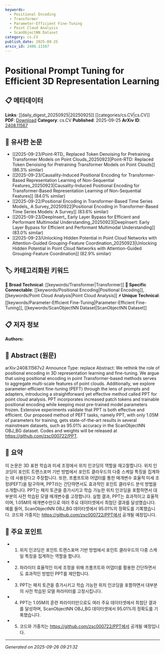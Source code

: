 ```yaml
---
keywords:
  - Positional Encoding
  - Transformer
  - Parameter-Efficient Fine-Tuning
  - Point Cloud Analysis
  - ScanObjectNN Dataset
category: cs.CV
publish_date: 2025-09-25
arxiv_id: 2408.11567
---
```


<!-- KEYWORD_LINKING_METADATA:
{
  "processed_timestamp": "2025-09-26T09:21:32.488465",
  "vocabulary_version": "1.0",
  "selected_keywords": [
    "Positional Encoding",
    "Transformer",
    "Parameter-Efficient Fine-Tuning",
    "Point Cloud Analysis",
    "ScanObjectNN Dataset"
  ],
  "rejected_keywords": [],
  "similarity_scores": {
    "Positional Encoding": 0.8,
    "Transformer": 0.75,
    "Parameter-Efficient Fine-Tuning": 0.78,
    "Point Cloud Analysis": 0.77,
    "ScanObjectNN Dataset": 0.72
  },
  "extraction_method": "AI_prompt_based",
  "budget_applied": true,
  "candidates_json": {
    "candidates": [
      {
        "surface": "positional encoding",
        "canonical": "Positional Encoding",
        "aliases": [
          "position encoding"
        ],
        "category": "specific_connectable",
        "rationale": "Positional encoding is crucial for understanding spatial relationships in 3D representation learning, enhancing connectivity with existing Transformer-based methods.",
        "novelty_score": 0.55,
        "connectivity_score": 0.85,
        "specificity_score": 0.7,
        "link_intent_score": 0.8
      },
      {
        "surface": "point Transformer",
        "canonical": "Transformer",
        "aliases": [
          "point cloud Transformer"
        ],
        "category": "broad_technical",
        "rationale": "Transformers are a foundational architecture in machine learning, and their application to point clouds is a significant area of study.",
        "novelty_score": 0.3,
        "connectivity_score": 0.9,
        "specificity_score": 0.6,
        "link_intent_score": 0.75
      },
      {
        "surface": "parameter-efficient fine-tuning",
        "canonical": "Parameter-Efficient Fine-Tuning",
        "aliases": [
          "PEFT"
        ],
        "category": "unique_technical",
        "rationale": "This concept is emerging as a key method for optimizing model performance with minimal parameter updates, relevant to many machine learning applications.",
        "novelty_score": 0.7,
        "connectivity_score": 0.75,
        "specificity_score": 0.8,
        "link_intent_score": 0.78
      },
      {
        "surface": "point cloud analysis",
        "canonical": "Point Cloud Analysis",
        "aliases": [
          "3D point cloud analysis"
        ],
        "category": "specific_connectable",
        "rationale": "Analyzing point clouds is essential for 3D representation learning, linking to various applications in computer vision and robotics.",
        "novelty_score": 0.5,
        "connectivity_score": 0.82,
        "specificity_score": 0.72,
        "link_intent_score": 0.77
      },
      {
        "surface": "ScanObjectNN OBJ_BG dataset",
        "canonical": "ScanObjectNN Dataset",
        "aliases": [
          "OBJ_BG dataset"
        ],
        "category": "unique_technical",
        "rationale": "This dataset is frequently used for benchmarking 3D object recognition methods, providing a standard for comparison.",
        "novelty_score": 0.65,
        "connectivity_score": 0.7,
        "specificity_score": 0.85,
        "link_intent_score": 0.72
      }
    ],
    "ban_list_suggestions": [
      "method",
      "experiment",
      "performance"
    ]
  },
  "decisions": [
    {
      "candidate_surface": "positional encoding",
      "resolved_canonical": "Positional Encoding",
      "decision": "linked",
      "scores": {
        "novelty": 0.55,
        "connectivity": 0.85,
        "specificity": 0.7,
        "link_intent": 0.8
      }
    },
    {
      "candidate_surface": "point Transformer",
      "resolved_canonical": "Transformer",
      "decision": "linked",
      "scores": {
        "novelty": 0.3,
        "connectivity": 0.9,
        "specificity": 0.6,
        "link_intent": 0.75
      }
    },
    {
      "candidate_surface": "parameter-efficient fine-tuning",
      "resolved_canonical": "Parameter-Efficient Fine-Tuning",
      "decision": "linked",
      "scores": {
        "novelty": 0.7,
        "connectivity": 0.75,
        "specificity": 0.8,
        "link_intent": 0.78
      }
    },
    {
      "candidate_surface": "point cloud analysis",
      "resolved_canonical": "Point Cloud Analysis",
      "decision": "linked",
      "scores": {
        "novelty": 0.5,
        "connectivity": 0.82,
        "specificity": 0.72,
        "link_intent": 0.77
      }
    },
    {
      "candidate_surface": "ScanObjectNN OBJ_BG dataset",
      "resolved_canonical": "ScanObjectNN Dataset",
      "decision": "linked",
      "scores": {
        "novelty": 0.65,
        "connectivity": 0.7,
        "specificity": 0.85,
        "link_intent": 0.72
      }
    }
  ]
}
-->

# Positional Prompt Tuning for Efficient 3D Representation Learning

## 📋 메타데이터

**Links**: [[daily_digest_20250925|20250925]] [[categories/cs.CV|cs.CV]]
**PDF**: [Download](https://arxiv.org/pdf/2408.11567.pdf)
**Category**: cs.CV
**Published**: 2025-09-25
**ArXiv ID**: [2408.11567](https://arxiv.org/abs/2408.11567)

## 🔗 유사한 논문
- [[2025-09-23/Point-RTD_ Replaced Token Denoising for Pretraining Transformer Models on Point Clouds_20250923|Point-RTD: Replaced Token Denoising for Pretraining Transformer Models on Point Clouds]] (86.3% similar)
- [[2025-09-23/Causality-Induced Positional Encoding for Transformer-Based Representation Learning of Non-Sequential Features_20250923|Causality-Induced Positional Encoding for Transformer-Based Representation Learning of Non-Sequential Features]] (84.0% similar)
- [[2025-09-22/Positional Encoding in Transformer-Based Time Series Models_ A Survey_20250922|Positional Encoding in Transformer-Based Time Series Models: A Survey]] (83.6% similar)
- [[2025-09-23/DeepInsert_ Early Layer Bypass for Efficient and Performant Multimodal Understanding_20250923|DeepInsert: Early Layer Bypass for Efficient and Performant Multimodal Understanding]] (83.0% similar)
- [[2025-09-23/Unlocking Hidden Potential in Point Cloud Networks with Attention-Guided Grouping-Feature Coordination_20250923|Unlocking Hidden Potential in Point Cloud Networks with Attention-Guided Grouping-Feature Coordination]] (82.9% similar)

## 🏷️ 카테고리화된 키워드
**🧠 Broad Technical**: [[keywords/Transformer|Transformer]]
**🔗 Specific Connectable**: [[keywords/Positional Encoding|Positional Encoding]], [[keywords/Point Cloud Analysis|Point Cloud Analysis]]
**⚡ Unique Technical**: [[keywords/Parameter-Efficient Fine-Tuning|Parameter-Efficient Fine-Tuning]], [[keywords/ScanObjectNN Dataset|ScanObjectNN Dataset]]

## 📋 저자 정보

**Authors:** 

## 📄 Abstract (원문)

arXiv:2408.11567v2 Announce Type: replace 
Abstract: We rethink the role of positional encoding in 3D representation learning and fine-tuning. We argue that using positional encoding in point Transformer-based methods serves to aggregate multi-scale features of point clouds. Additionally, we explore parameter-efficient fine-tuning (PEFT) through the lens of prompts and adapters, introducing a straightforward yet effective method called PPT for point cloud analysis. PPT incorporates increased patch tokens and trainable positional encoding while keeping most pre-trained model parameters frozen. Extensive experiments validate that PPT is both effective and efficient. Our proposed method of PEFT tasks, namely PPT, with only 1.05M of parameters for training, gets state-of-the-art results in several mainstream datasets, such as 95.01% accuracy in the ScanObjectNN OBJ_BG dataset. Codes and weights will be released at https://github.com/zsc000722/PPT.

## 📝 요약

이 논문은 3D 표현 학습과 미세 조정에서 위치 인코딩의 역할을 재고찰합니다. 위치 인코딩이 포인트 트랜스포머 기반 방법에서 포인트 클라우드의 다중 스케일 특징을 집계하는 데 사용된다고 주장합니다. 또한, 프롬프트와 어댑터를 통한 매개변수 효율적 미세 조정(PEFT)을 탐구하며, PPT라는 간단하면서도 효과적인 포인트 클라우드 분석 방법을 소개합니다. PPT는 패치 토큰을 증가시키고 학습 가능한 위치 인코딩을 포함하면서 대부분의 사전 학습된 모델 매개변수를 고정합니다. 실험 결과, PPT는 효과적이고 효율적이며, 1.05M의 매개변수만으로 여러 주요 데이터셋에서 최첨단 결과를 달성했습니다. 예를 들어, ScanObjectNN OBJ_BG 데이터셋에서 95.01%의 정확도를 기록했습니다. 코드와 가중치는 https://github.com/zsc000722/PPT에서 공개될 예정입니다.

## 🎯 주요 포인트

- 1. 위치 인코딩은 포인트 트랜스포머 기반 방법에서 포인트 클라우드의 다중 스케일 특징을 집계하는 역할을 합니다.
- 2. 파라미터 효율적인 미세 조정을 위해 프롬프트와 어댑터를 활용한 간단하면서도 효과적인 방법인 PPT를 제안합니다.
- 3. PPT는 패치 토큰을 증가시키고 학습 가능한 위치 인코딩을 포함하면서 대부분의 사전 학습된 모델 파라미터를 고정시킵니다.
- 4. PPT는 1.05M의 훈련 파라미터만으로도 여러 주요 데이터셋에서 최첨단 결과를 달성하며, ScanObjectNN OBJ_BG 데이터셋에서 95.01%의 정확도를 기록했습니다.
- 5. 코드와 가중치는 https://github.com/zsc000722/PPT에서 공개될 예정입니다.


---

*Generated on 2025-09-26 09:21:32*